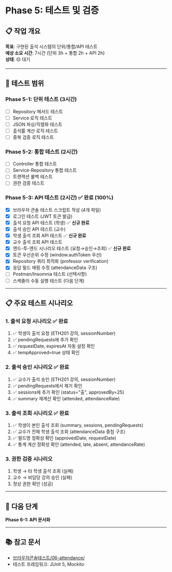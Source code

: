 # Phase 5: 테스트 및 검증

## 📋 작업 개요

**목표**: 구현된 출석 시스템의 단위/통합/API 테스트  
**예상 소요 시간**: 7시간 (단위 3h + 통합 2h + API 2h)  
**상태**: 🟡 대기

---

## 🎯 테스트 범위

### Phase 5-1: 단위 테스트 (3시간)
- [ ] Repository 메서드 테스트
- [ ] Service 로직 테스트
- [ ] JSON 파싱/직렬화 테스트
- [ ] 출석률 계산 로직 테스트
- [ ] 중복 검증 로직 테스트

### Phase 5-2: 통합 테스트 (2시간)
- [ ] Controller 통합 테스트
- [ ] Service-Repository 통합 테스트
- [ ] 트랜잭션 롤백 테스트
- [ ] 권한 검증 테스트

### Phase 5-3: API 테스트 (2시간) ✅ **완료 (100%)**
- [x] 브라우저 콘솔 테스트 스크립트 작성 (4개 파일)
- [x] 로그인 테스트 (JWT 토큰 발급)
- [x] 출석 요청 API 테스트 (학생) ✅ **신규 완료**
- [x] 출석 승인 API 테스트 (교수)
- [x] 학생 출석 조회 API 테스트 ✅ **신규 완료**
- [x] 교수 출석 조회 API 테스트
- [x] 엔드-투-엔드 시나리오 테스트 (요청→승인→조회) ✅ **신규 완료**
- [x] 토큰 우선순위 수정 (window.authToken 우선)
- [x] Repository 쿼리 최적화 (professor verification)
- [x] 응답 필드 매핑 수정 (attendanceData 구조)
- [ ] Postman/Insomnia 테스트 (선택사항)
- [ ] 스케줄러 수동 실행 테스트 (다음 단계)

---

## 📋 주요 테스트 시나리오

### 1. 출석 요청 시나리오 ✅ **완료**
1. ✅ 학생이 출석 요청 (ETH201 강의, sessionNumber)
2. ✅ pendingRequests에 추가 확인
3. ✅ requestDate, expiresAt 자동 설정 확인
4. ✅ tempApproved=true 상태 확인

### 2. 출석 승인 시나리오 ✅ **완료**
1. ✅ 교수가 출석 승인 (ETH201 강의, sessionNumber)
2. ✅ pendingRequests에서 제거 확인
3. ✅ sessions에 추가 확인 (status="출", approvedBy=25)
4. ✅ summary 재계산 확인 (attended, attendanceRate)

### 3. 출석 조회 시나리오 ✅ **완료**
1. ✅ 학생이 본인 출석 조회 (summary, sessions, pendingRequests)
2. ✅ 교수가 전체 학생 출석 조회 (attendanceData 중첩 구조)
3. ✅ 필드명 정확성 확인 (approvedDate, requestDate)
4. ✅ 통계 계산 정확성 확인 (attended, late, absent, attendanceRate)

### 3. 권한 검증 시나리오
1. 학생 → 타 학생 출석 조회 (실패)
2. 교수 → 비담당 강의 승인 (실패)
3. 정상 권한 확인 (성공)

---

## 🎯 다음 단계

**Phase 6-1: API 문서화**

---

## 📚 참고 문서

- [브라우저콘솔테스트/06-attendance/](../../../브라우저콘솔테스트/06-attendance/)
- 테스트 프레임워크: JUnit 5, Mockito
